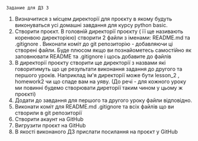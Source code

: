     Задание для ДЗ 3
1. Визначитися з місцем директорії для проєкту в якому будуть виконуваться усі домашні завдання для курсу python basic.
2. Створити проєкт. В головній директорії проєкту ( її ще називають коренвою директорією) створити 2 файли з іменами: README.md та .gitignore . Виконати коміт до git репозиторію - добавляючи ці створені файли. Буде плюсом якщо ви познайометесь самостійно як заповнювати README та .gitignore і щось добавите до файлів
3. В директорії проєкту створити ще директорії з назвами які говоритимуть що це результати виконання задання до другого та першого уроків. Наприклад ім'я директорії може бути lesson_2 , homework2 чи що спаде вам на уяву. (До речі - для кожного уроку ми повинні будемо створювати диреторії таким чином у цьому ж проєкті)
4. Додати до завдання для першого та другого уроку файли відповідно.
5. Виконати коміт для README.md .gitignore та всіх файлів що ви створили в git репозиторії
6. Створити акаунт на GitHub
7. Вигрузити проєкт на GitHub
8. В якості виконаного ДЗ прислати посилання на проєкт у GitHub
